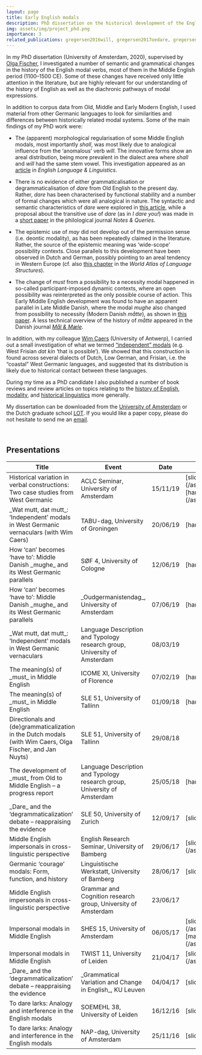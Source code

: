 ```yaml
---
layout: page
title: Early English modals
description: PhD dissertation on the historical development of the English modals
img: assets/img/project_phd.png
importance: 3
related_publications: gregersen2016will, gregersen2017oedare, gregersen2017larks, gregersen2018dcxg, gregersen2019maatte, caers&gregersen2019modals, gregersen2019review-wojtys, gregersen2020lgdeath, gregersen2020dissertation, gregersen2020review-evg, gregersen2021maatte, gregersen2022sof, gregersen2023regmod
---
```


In my PhD dissertation (University of Amsterdam, 2020), supervised by [Olga Fischer](https://en.wikipedia.org/wiki/Olga_Fischer), I investigated a number of semantic and grammatical changes in the history of the English modal verbs, most of them in the Middle English period (1100–1500 CE). Some of these changes have received only little attention in the literature, but are highly relevant for our understanding of the history of English as well as the diachronic pathways of modal expressions. 

In addition to corpus data from Old, Middle and Early Modern English, I used material from other Germanic languages to look for similarities and differences between historically related modal systems. Some of the main findings of my PhD work were:

- The (apparent) morphological regularisation of some Middle English modals, most importantly _shall_, was most likely due to analogical influence from the ‘anomalous’ verb _will_. The innovative forms show an areal distribution, being more prevalent in the dialect area where _shall_ and _will_ had the same stem vowel. This investigation appeared as an [article](https://doi.org/10.1017/S1360674322000053) in _English Language & Linguistics_.

- There is no evidence of either grammaticalisation or degrammaticalisation of _dare_ from Old English to the present day. Rather, _dare_ has been characterised by functional stability and a number of formal changes which were all analogical in nature. The syntactic and semantic characteristics of _dare_ were explored in [this article](https://doi.org/10.1515/stap-2017-0012), while a proposal about the transitive use of _dare_ (as in _I dare you!_) was made in a [short paper](https://doi.org/10.1093/notesj/gjx152) in the philological journal _Notes & Queries_.

- The epistemic use of _may_ did not develop out of the permission sense (i.e. deontic modality), as has been repeatedly claimed in the literature. Rather, the source of the epistemic meaning was ‘wide-scope’ possibility contexts. Close parallels to this development have been observed in Dutch and German, possibly pointing to an areal tendency in Western Europe (cf. also [this chapter](https://wals.info/chapter/76) in the _World Atlas of Language Structures_).

- The change of _must_ from a possibility to a necessity modal happened in so-called participant-imposed dynamic contexts, where an open possibility was reinterpreted as the only possible course of action. This Early Middle English development was found to have an apparent parallel in Late Middle Danish, where the modal _mughe_ also changed from possibility to necessity (Modern Danish _måtte_), as shown in [this paper](/assets/pdf/SOF_mughe.pdf). A less technical overview of the history of _måtte_ appeared in the Danish journal _[Mål & Mæle](/assets/pdf/M&M_maa.pdf)_.

In addition, with my colleague [Wim Caers](https://researchportal.be/en/researcher/wim-caers) (University of Antwerp), I carried out a small investigation of what we termed [“independent” modals](https://doi.org/10.5117/nedtaa2019.3.005.caer) (e.g. West Frisian _dat kin_ ‘that is possible’). We showed that this construction is found across several dialects of Dutch, Low German, and Frisian, i.e. the “coastal” West Germanic languages, and suggested that its distribution is likely due to historical contact between these languages. 

During my time as a PhD candidate I also published a number of book reviews and review articles on topics relating to the [history of English](https://doi.org/10.18148/hs/2020.v4i2.68), [modality](https://doi.org/10.1080/03740463.2020.1743582), and [historical linguistics](https://doi.org/10.1515/flih-2018-0012) more generally.

My dissertation can be downloaded from the [University of Amsterdam](https://hdl.handle.net/11245.1/0a5dbde6-7a43-4201-8037-eff81274178e) or the Dutch graduate school [LOT](https://www.lotpublications.nl/early-english-modals-form-function-and-analogy). If you would like a paper copy, please do not hesitate to send me an [email](mailto:s.gregersen@isfas.uni-kiel.de).



<br>
<h2>Presentations</h2>
<table>
<colgroup>
<col width="50%" />
<col width="30%" />
<col width="10%" />
<col width="10%" />
</colgroup>
<thead>
<tr class="header">
<th>Title</th>
<th>Event</th>
<th>Date</th>
<th>Downloads</th>
</tr>
</thead>
<tbody>
<tr>
<td markdown="span">Historical variation in verbal constructions: Two case studies from West Germanic</td>
<td markdown="span">ACLC Seminar, University of Amsterdam</td>
<td markdown="span">15/11/19</td>
<td markdown="span">[slides](/assets/pdf/pres/ACLC_variation_slides.pdf)<br>[handout](/assets/pdf/pres/ACLC_variation_refs.pdf)</td>
</tr>
<tr>
<td markdown="span">_Wat mutt, dat mutt_: ‘Independent’ modals in West Germanic vernaculars (with Wim Caers)</td>
<td markdown="span">TABU-dag, University of Groningen</td>
<td markdown="span">20/06/19</td>
<td markdown="span">[handout](/assets/pdf/pres/TABU_mutt.pdf)</td>
</tr>
<tr>
<td markdown="span">How ‘can’ becomes ‘have to’: Middle Danish _mughe_ and its West Germanic parallels</td>
<td markdown="span">SØF 4, University of Cologne</td>
<td markdown="span">12/06/19</td>
<td markdown="span">[handout](/assets/pdf/pres/SOF4_mughe.pdf)</td>
</tr>
<tr>
<td markdown="span">How ‘can’ becomes ‘have to’: Middle Danish _mughe_ and its West Germanic parallels</td>
<td markdown="span">_Oudgermanistendag_, University of Amsterdam</td>
<td markdown="span">07/06/19</td>
<td markdown="span">[handout](/assets/pdf/pres/Oudgerm_mughe.pdf)</td>
</tr>
<tr>
<td markdown="span">_Wat mutt, dat mutt_: ‘Independent’ modals in West Germanic vernaculars</td>
<td markdown="span">Language Description and Typology research group, University of Amsterdam</td>
<td markdown="span">08/03/19</td>
<td markdown="span"></td>
</tr>
<tr>
<td markdown="span">The meaning(s) of _must_ in Middle English</td>
<td markdown="span">ICOME XI, University of Florence</td>
<td markdown="span">07/02/19</td>
<td markdown="span">[handout](/assets/pdf/pres/ICOME11_must.pdf)</td>
</tr>
<tr>
<td markdown="span">The meaning(s) of _must_ in Middle English</td>
<td markdown="span">SLE 51, University of Tallinn</td>
<td markdown="span">01/09/18</td>
<td markdown="span">[handout](/assets/pdf/pres/SLE51_must.pdf)</td>
</tr>
<tr>
<td markdown="span">Directionals and (de)grammaticalization in the Dutch modals (with Wim Caers, Olga Fischer, and Jan Nuyts)</td>
<td markdown="span">SLE 51, University of Tallinn</td>
<td markdown="span">29/08/18</td>
<td markdown="span"></td>
</tr>
<tr>
<td markdown="span">The development of _must_ from Old to Middle English – a progress report</td>
<td markdown="span">Language Description and Typology research group, University of Amsterdam</td>
<td markdown="span">25/05/18</td>
<td markdown="span">[handout](/assets/pdf/pres/LDT_must.pdf)</td>
</tr>
<tr>
<td markdown="span">_Dare_ and the ‘degrammaticalization’ debate – reappraising the evidence</td>
<td markdown="span">SLE 50, University of Zurich</td>
<td markdown="span">12/09/17</td>
<td markdown="span">[slides](/assets/pdf/pres/SLE50_dare.pdf)</td>
</tr>
<tr>
<td markdown="span">Middle English impersonals in cross-linguistic perspective</td>
<td markdown="span">English Research Seminar, University of Bamberg</td>
<td markdown="span">29/06/17</td>
<td markdown="span">[slides](/assets/pdf/pres/Bamberg_impersonals.pdf)</td>
</tr>
<tr>
<td markdown="span">Germanic ‘courage’ modals: Form, function, and history</td>
<td markdown="span">Linguistische Werkstatt, University of Bamberg</td>
<td markdown="span">28/06/17</td>
<td markdown="span">[slides](/assets/pdf/pres/Bamberg_dare.pdf)</td>
</tr>
<tr>
<td markdown="span">Middle English impersonals in cross-linguistic perspective</td>
<td markdown="span">Grammar and Cognition research group, University of Amsterdam</td>
<td markdown="span">23/06/17</td>
<td markdown="span"></td>
</tr>
<tr>
<td markdown="span">Impersonal modals in Middle English</td>
<td markdown="span">SHES 15, University of Amsterdam</td>
<td markdown="span">06/05/17</td>
<td markdown="span">[slides](/assets/pdf/pres/SHES15_impersonals_slides.pdf)<br>[manuscript](/assets/pdf/pres/SHES15_impersonals_MS.pdf)</td>
</tr>
<tr>
<td markdown="span">Impersonal modals in Middle English</td>
<td markdown="span">TWIST 11, University of Leiden</td>
<td markdown="span">21/04/17</td>
<td markdown="span">[slides](/assets/pdf/pres/TWIST11_impersonals.pdf)</td>
</tr>
<tr>
<td markdown="span">_Dare_ and the ‘degrammaticalization’ debate – reappraising the evidence</td>
<td markdown="span">_Grammatical Variation and Change in English_, KU Leuven</td>
<td markdown="span">04/04/17</td>
<td markdown="span">[slides](/assets/pdf/pres/Leuven_dare.pdf)</td>
</tr>
<tr>
<td markdown="span">To dare larks: Analogy and interference in the English modals</td>
<td markdown="span">SOEMEHL 38, University of Leiden</td>
<td markdown="span">16/12/16</td>
<td markdown="span">[slides](/assets/pdf/pres/SOEMEHL38_dare.pdf)</td>
</tr>
<tr>
<td markdown="span">To dare larks: Analogy and interference in the English modals</td>
<td markdown="span">NAP-dag, University of Amsterdam</td>
<td markdown="span">25/11/16</td>
<td markdown="span">[slides](/assets/pdf/pres/NAP_dare.pdf)</td>
</tr>
</tbody>
</table>
<br>


